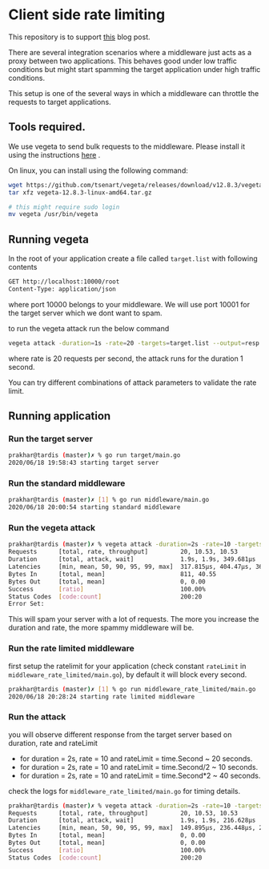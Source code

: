 # Client side rate limiting

This repository is to support [this](https://www.prakharsrivastav.com/posts/client-side-ratelimiting/
) blog post.

There are several integration scenarios where a middleware just acts as a proxy between two applications. This behaves good under low traffic conditions but might start spamming the target application under high traffic conditions. 

This setup is one of the several ways in which a middleware can throttle the requests to target applications. 

## Tools required. 

We use vegeta to send bulk requests to the middleware. Please install it using the instructions [here](https://github.com/tsenart/vegeta) .

On linux,  you can install using the following command:

```bash
wget https://github.com/tsenart/vegeta/releases/download/v12.8.3/vegeta-12.8.3-linux-amd64.tar.gz
tar xfz vegeta-12.8.3-linux-amd64.tar.gz

# this might require sudo login
mv vegeta /usr/bin/vegeta
```

## Running vegeta 

In the root of your application create a file called `target.list` with following contents
```bash
GET http://localhost:10000/root
Content-Type: application/json
```

where port 10000 belongs to your middleware. We will use port 10001 for the target server which we dont want to spam.

to run the vegeta attack run the below command 
```bash
vegeta attack -duration=1s -rate=20 -targets=target.list --output=resp.bin && vegeta report resp.bin
```

where rate is 20 requests per second, the attack runs for the duration 1 second.

You can try different combinations of attack parameters to validate the rate limit.


## Running application 

### Run the target server 
```bash
prakhar@tardis (master)✗ % go run target/main.go 
2020/06/18 19:58:43 starting target server
```

### Run the standard middleware
```bash
prakhar@tardis (master)✗ [1] % go run middleware/main.go 
2020/06/18 20:00:54 starting standard middleware
```

### Run the vegeta attack 
```bash
prakhar@tardis (master)✗ % vegeta attack -duration=2s -rate=10 -targets=target.list --output=resp.bin && vegeta report resp.bin 
Requests      [total, rate, throughput]         20, 10.53, 10.53
Duration      [total, attack, wait]             1.9s, 1.9s, 349.681µs
Latencies     [min, mean, 50, 90, 95, 99, max]  317.815µs, 404.47µs, 360.902µs, 518.276µs, 775.443µs, 943.369µs, 943.369µs
Bytes In      [total, mean]                     811, 40.55
Bytes Out     [total, mean]                     0, 0.00
Success       [ratio]                           100.00%
Status Codes  [code:count]                      200:20  
Error Set:
```

This will spam your server with a lot of requests. The more you increase the duration and rate, the more spammy middleware will be.

### Run the rate limited middleware

first setup the ratelimit for your application (check constant `rateLimit` in `middleware_rate_limited/main.go`), by default it will block every second.

```bash
prakhar@tardis (master)✗ [1] % go run middleware_rate_limited/main.go
2020/06/18 20:28:24 starting rate limited middleware
```

### Run the attack

you will observe different response from the target server based on duration, rate and rateLimit
- for duration = 2s, rate = 10 and rateLimit = time.Second ~ 20 seconds.
- for duration = 2s, rate = 10 and rateLimit = time.Second/2 ~ 10 seconds.
- for duration = 2s, rate = 10 and rateLimit = time.Second*2 ~ 40 seconds.

check the logs for `middleware_rate_limited/main.go` for timing details.

```bash
prakhar@tardis (master)✗ % vegeta attack -duration=2s -rate=10 -targets=target.list --output=resp.bin && vegeta report resp.bin                                          ~/Workspace/examples/blog.examples/workers/c_collect
Requests      [total, rate, throughput]         20, 10.53, 10.53
Duration      [total, attack, wait]             1.9s, 1.9s, 216.628µs
Latencies     [min, mean, 50, 90, 95, 99, max]  149.895µs, 236.448µs, 213.307µs, 282.508µs, 462.509µs, 633.837µs, 633.837µs
Bytes In      [total, mean]                     0, 0.00
Bytes Out     [total, mean]                     0, 0.00
Success       [ratio]                           100.00%
Status Codes  [code:count]                      200:20  
```